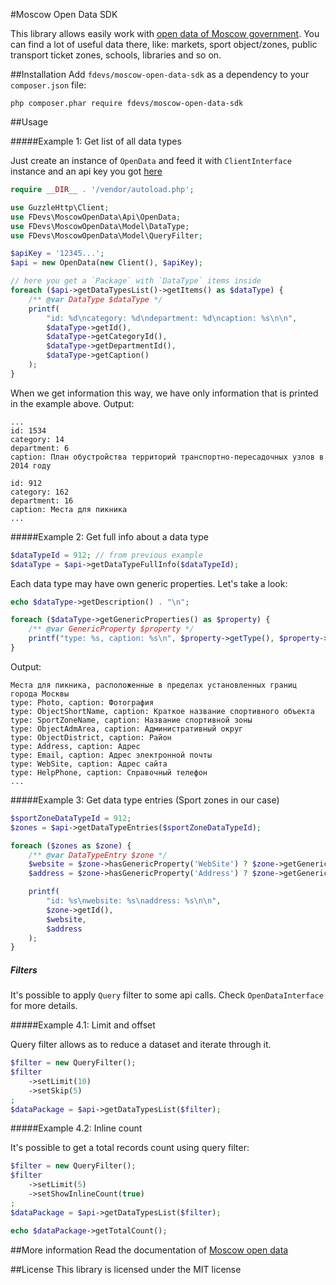 #Moscow Open Data SDK

This library allows easily work with [open data of Moscow government](http://data.mos.ru/). You can find a lot of useful data there, like: markets, sport object/zones, public transport ticket zones, schools, libraries and so on.

##Installation
Add `fdevs/moscow-open-data-sdk` as a dependency to your `composer.json` file:

```shell
php composer.phar require fdevs/moscow-open-data-sdk
```

##Usage

#####Example 1: Get list of all data types

Just create an instance of `OpenData` and feed it with `ClientInterface` instance and an api key you got [here](http://api.data.mos.ru/)


```php
require __DIR__ . '/vendor/autoload.php';

use GuzzleHttp\Client;
use FDevs\MoscowOpenData\Api\OpenData;
use FDevs\MoscowOpenData\Model\DataType;
use FDevs\MoscowOpenData\Model\QueryFilter;

$apiKey = '12345...';
$api = new OpenData(new Client(), $apiKey);

// here you get a `Package` with `DataType` items inside
foreach ($api->getDataTypesList()->getItems() as $dataType) {
    /** @var DataType $dataType */
    printf(
        "id: %d\ncategory: %d\ndepartment: %d\ncaption: %s\n\n",
        $dataType->getId(),
        $dataType->getCategoryId(),
        $dataType->getDepartmentId(),
        $dataType->getCaption()
    );
}
```
When we get information this way, we have only information that is printed in the example above. Output:

```
...
id: 1534
category: 14
department: 6
caption: План обустройства территорий транспортно-пересадочных узлов в 2014 году

id: 912
category: 162
department: 16
caption: Места для пикника
...
```

#####Example 2: Get full info about a data type

```php
$dataTypeId = 912; // from previous example
$dataType = $api->getDataTypeFullInfo($dataTypeId);
```

Each data type may have own generic properties. Let's take a look:

```php
echo $dataType->getDescription() . "\n";

foreach ($dataType->getGenericProperties() as $property) {
    /** @var GenericProperty $property */
    printf("type: %s, caption: %s\n", $property->getType(), $property->getCaption());
}
```
Output:
```
Места для пикника, расположенные в пределах установленных границ города Москвы
type: Photo, caption: Фотография
type: ObjectShortName, caption: Краткое название спортивного объекта
type: SportZoneName, caption: Название спортивной зоны
type: ObjectAdmArea, caption: Административный округ
type: ObjectDistrict, caption: Район
type: Address, caption: Адрес
type: Email, caption: Адрес электронной почты
type: WebSite, caption: Адрес сайта
type: HelpPhone, caption: Справочный телефон
...
```

#####Example 3: Get data type entries (Sport zones in our case)

```php
$sportZoneDataTypeId = 912;
$zones = $api->getDataTypeEntries($sportZoneDataTypeId);

foreach ($zones as $zone) {
    /** @var DataTypeEntry $zone */
    $website = $zone->hasGenericProperty('WebSite') ? $zone->getGenericProperty('WebSite')->getCaption() : '';
    $address = $zone->hasGenericProperty('Address') ? $zone->getGenericProperty('Address')->getCaption() : '';

    printf(
        "id: %s\nwebsite: %s\naddress: %s\n\n",
        $zone->getId(),
        $website,
        $address
    );
}
```

##### Filters

It's possible to apply `Query` filter to some api calls. Check `OpenDataInterface` for more details.

#####Example 4.1: Limit and offset

Query filter allows as to reduce a dataset and iterate through it.

```php
$filter = new QueryFilter();
$filter
    ->setLimit(10)
    ->setSkip(5)
;
$dataPackage = $api->getDataTypesList($filter);
```

#####Example 4.2: Inline count

It's possible to get a total records count using query filter:
```php
$filter = new QueryFilter();
$filter
    ->setLimit(5)
    ->setShowInlineCount(true)
;
$dataPackage = $api->getDataTypesList($filter);

echo $dataPackage->getTotalCount();
```

##More information
Read the documentation of [Moscow open data](http://api.data.mos.ru/Docs)

##License
This library is licensed under the MIT license
